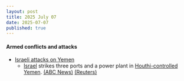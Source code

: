 ```yaml
---
layout: post
title: 2025 July 07
date: 2025-07-07
published: true
---
```



#### Armed conflicts and attacks

* [Israeli attacks on Yemen](https://en.wikipedia.org/wiki/Israeli_attacks_on_Yemen_%28May_2025%E2%80%93present%29 "Israeli attacks on Yemen (May 2025–present)")
  * [Israel](https://en.wikipedia.org/wiki/Israel "Israel") strikes three ports and a power plant in [Houthi-controlled Yemen](https://en.wikipedia.org/wiki/Houthi-controlled_Yemen "Houthi-controlled Yemen"). [(ABC News)](https://abcnews.go.com/US/israeli-forces-strike-ports-yemen-galaxy-leader-ship/story?id=123523562) [(Reuters)](https://www.reuters.com/world/middle-east/israeli-military-says-it-will-strike-yemeni-ports-issues-evacuation-warning-2025-07-06/)
